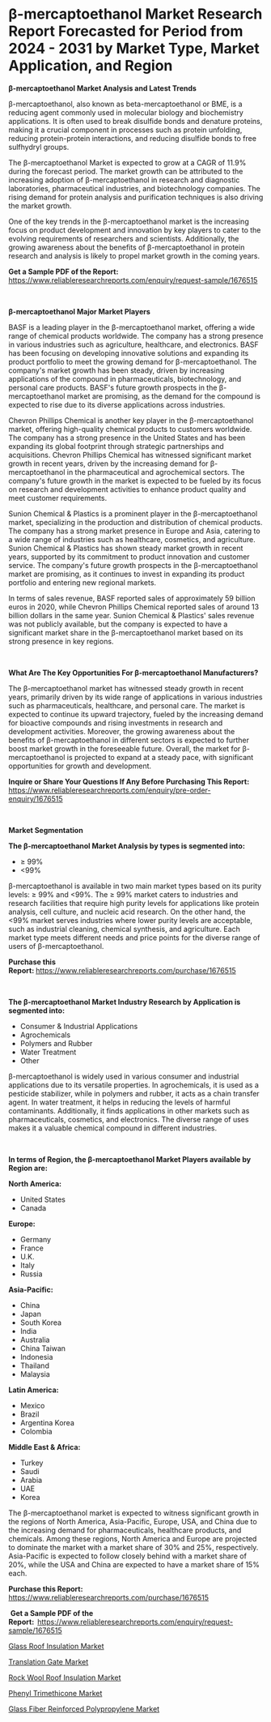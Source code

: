<p><h1>β-mercaptoethanol Market Research Report Forecasted for Period from 2024 -  2031 by Market Type, Market Application, and Region</h1></p><p><strong>β-mercaptoethanol Market Analysis and Latest Trends</strong></p>
<p><p>β-mercaptoethanol, also known as beta-mercaptoethanol or BME, is a reducing agent commonly used in molecular biology and biochemistry applications. It is often used to break disulfide bonds and denature proteins, making it a crucial component in processes such as protein unfolding, reducing protein-protein interactions, and reducing disulfide bonds to free sulfhydryl groups.</p><p>The β-mercaptoethanol Market is expected to grow at a CAGR of 11.9% during the forecast period. The market growth can be attributed to the increasing adoption of β-mercaptoethanol in research and diagnostic laboratories, pharmaceutical industries, and biotechnology companies. The rising demand for protein analysis and purification techniques is also driving the market growth.</p><p>One of the key trends in the β-mercaptoethanol market is the increasing focus on product development and innovation by key players to cater to the evolving requirements of researchers and scientists. Additionally, the growing awareness about the benefits of β-mercaptoethanol in protein research and analysis is likely to propel market growth in the coming years.</p></p>
<p><strong>Get a Sample PDF of the Report:&nbsp;</strong> <a href="https://www.reliableresearchreports.com/enquiry/request-sample/1676515">https://www.reliableresearchreports.com/enquiry/request-sample/1676515</a></p>
<p>&nbsp;</p>
<p><strong>β-mercaptoethanol Major Market Players</strong></p>
<p><p>BASF is a leading player in the β-mercaptoethanol market, offering a wide range of chemical products worldwide. The company has a strong presence in various industries such as agriculture, healthcare, and electronics. BASF has been focusing on developing innovative solutions and expanding its product portfolio to meet the growing demand for β-mercaptoethanol. The company's market growth has been steady, driven by increasing applications of the compound in pharmaceuticals, biotechnology, and personal care products. BASF's future growth prospects in the β-mercaptoethanol market are promising, as the demand for the compound is expected to rise due to its diverse applications across industries.</p><p>Chevron Phillips Chemical is another key player in the β-mercaptoethanol market, offering high-quality chemical products to customers worldwide. The company has a strong presence in the United States and has been expanding its global footprint through strategic partnerships and acquisitions. Chevron Phillips Chemical has witnessed significant market growth in recent years, driven by the increasing demand for β-mercaptoethanol in the pharmaceutical and agrochemical sectors. The company's future growth in the market is expected to be fueled by its focus on research and development activities to enhance product quality and meet customer requirements.</p><p>Sunion Chemical & Plastics is a prominent player in the β-mercaptoethanol market, specializing in the production and distribution of chemical products. The company has a strong market presence in Europe and Asia, catering to a wide range of industries such as healthcare, cosmetics, and agriculture. Sunion Chemical & Plastics has shown steady market growth in recent years, supported by its commitment to product innovation and customer service. The company's future growth prospects in the β-mercaptoethanol market are promising, as it continues to invest in expanding its product portfolio and entering new regional markets.</p><p>In terms of sales revenue, BASF reported sales of approximately 59 billion euros in 2020, while Chevron Phillips Chemical reported sales of around 13 billion dollars in the same year. Sunion Chemical & Plastics' sales revenue was not publicly available, but the company is expected to have a significant market share in the β-mercaptoethanol market based on its strong presence in key regions.</p></p>
<p>&nbsp;</p>
<p><strong>What Are The Key Opportunities For β-mercaptoethanol Manufacturers?</strong></p>
<p><p>The β-mercaptoethanol market has witnessed steady growth in recent years, primarily driven by its wide range of applications in various industries such as pharmaceuticals, healthcare, and personal care. The market is expected to continue its upward trajectory, fueled by the increasing demand for bioactive compounds and rising investments in research and development activities. Moreover, the growing awareness about the benefits of β-mercaptoethanol in different sectors is expected to further boost market growth in the foreseeable future. Overall, the market for β-mercaptoethanol is projected to expand at a steady pace, with significant opportunities for growth and development.</p></p>
<p><strong>Inquire or Share Your Questions If Any Before Purchasing This Report:</strong> <a href="https://www.reliableresearchreports.com/enquiry/pre-order-enquiry/1676515">https://www.reliableresearchreports.com/enquiry/pre-order-enquiry/1676515</a></p>
<p>&nbsp;</p>
<p><strong>Market Segmentation</strong></p>
<p><strong>The β-mercaptoethanol Market Analysis by types is segmented into:</strong></p>
<p><ul><li>≥ 99%</li><li><99%</li></ul></p>
<p><p>β-mercaptoethanol is available in two main market types based on its purity levels: ≥ 99% and <99%. The ≥ 99% market caters to industries and research facilities that require high purity levels for applications like protein analysis, cell culture, and nucleic acid research. On the other hand, the <99% market serves industries where lower purity levels are acceptable, such as industrial cleaning, chemical synthesis, and agriculture. Each market type meets different needs and price points for the diverse range of users of β-mercaptoethanol.</p></p>
<p><strong>Purchase this Report:&nbsp;</strong><a href="https://www.reliableresearchreports.com/purchase/1676515">https://www.reliableresearchreports.com/purchase/1676515</a></p>
<p>&nbsp;</p>
<p><strong>The β-mercaptoethanol Market Industry Research by Application is segmented into:</strong></p>
<p><ul><li>Consumer & Industrial Applications</li><li>Agrochemicals</li><li>Polymers and Rubber</li><li>Water Treatment</li><li>Other</li></ul></p>
<p><p>β-mercaptoethanol is widely used in various consumer and industrial applications due to its versatile properties. In agrochemicals, it is used as a pesticide stabilizer, while in polymers and rubber, it acts as a chain transfer agent. In water treatment, it helps in reducing the levels of harmful contaminants. Additionally, it finds applications in other markets such as pharmaceuticals, cosmetics, and electronics. The diverse range of uses makes it a valuable chemical compound in different industries.</p></p>
<p>&nbsp;</p>
<p><strong>In terms of Region, the β-mercaptoethanol Market Players available by Region are:</strong></p>
<p>
    <p> <strong> North America: </strong>
        <ul>
            <li>United States</li>
            <li>Canada</li>
        </ul>
        </p> 
    <p> <strong> Europe: </strong>
        <ul>
            <li>Germany</li>
            <li>France</li>
            <li>U.K.</li>
            <li>Italy</li>
            <li>Russia</li>
        </ul>
        </p> 
    <p> <strong> Asia-Pacific: </strong>
        <ul>
            <li>China</li>
            <li>Japan</li>
            <li>South Korea</li>
            <li>India</li>
            <li>Australia</li>
            <li>China Taiwan</li>
            <li>Indonesia</li>
            <li>Thailand</li>
            <li>Malaysia</li>
        </ul>
        </p> 
    <p> <strong> Latin America: </strong>
        <ul>
            <li>Mexico</li>
            <li>Brazil</li>
            <li>Argentina Korea</li>
            <li>Colombia</li>
        </ul>
        </p> 
    <p> <strong> Middle East & Africa: </strong>
        <ul>
            <li>Turkey</li>
            <li>Saudi</li>
            <li>Arabia</li>
            <li>UAE</li>
            <li>Korea</li>
        </ul>
    </p>
    </p>
<p><p>The β-mercaptoethanol market is expected to witness significant growth in the regions of North America, Asia-Pacific, Europe, USA, and China due to the increasing demand for pharmaceuticals, healthcare products, and chemicals. Among these regions, North America and Europe are projected to dominate the market with a market share of 30% and 25%, respectively. Asia-Pacific is expected to follow closely behind with a market share of 20%, while the USA and China are expected to have a market share of 15% each.</p></p>
<p><strong>Purchase this Report: </strong><a href="https://www.reliableresearchreports.com/purchase/1676515">https://www.reliableresearchreports.com/purchase/1676515</a></p>
<p>&nbsp;<strong>Get a Sample PDF of the Report:&nbsp;&nbsp;</strong><a href="https://www.reliableresearchreports.com/enquiry/request-sample/1676515">https://www.reliableresearchreports.com/enquiry/request-sample/1676515</a></p>
<p><strong></strong></p>
<p><p><a href="https://medium.com/@brianhernandez1926/glass-roof-insulation-market-competitive-analysis-market-trends-and-forecast-to-2031-1187f8ba0270">Glass Roof Insulation Market</a></p><p><a href="https://issuu.com/reportprime-2/docs/translation-gate-market-size-2030.pptx">Translation Gate Market</a></p><p><a href="https://medium.com/@brianhernandez1926/rock-wool-roof-insulation-market-the-key-to-successful-business-strategy-forecast-till-2031-2a5e830659f9">Rock Wool Roof Insulation Market</a></p><p><a href="https://github.com/sofayahoo2023/Market-Research-Report-List-3/blob/main/phenyl-trimethicone-market.md">Phenyl Trimethicone Market</a></p><p><a href="https://github.com/joannesouthgate/Market-Research-Report-List-2/blob/main/glass-fiber-reinforced-polypropylene-market.md">Glass Fiber Reinforced Polypropylene Market</a></p></p>